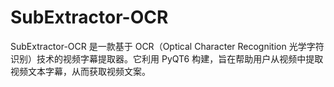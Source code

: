 # SubExtractor-OCR
SubExtractor-OCR 是一款基于 OCR（Optical Character Recognition 光学字符识别）技术的视频字幕提取器。它利用 PyQT6 构建，旨在帮助用户从视频中提取视频文本字幕，从而获取视频文案。
